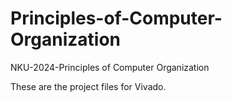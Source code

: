 # Principles-of-Computer-Organization
NKU-2024-Principles of Computer Organization

These are the project files for Vivado.
